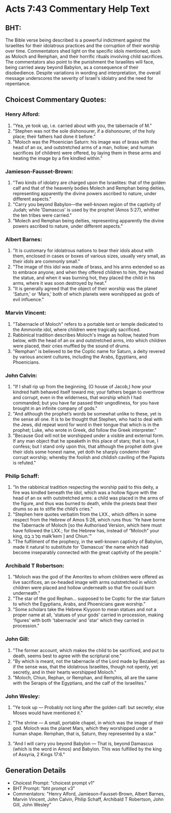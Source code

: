 # Acts 7:43 Commentary Help Text

## BHT:
The Bible verse being described is a powerful indictment against the Israelites for their idolatrous practices and the corruption of their worship over time. Commentators shed light on the specific idols mentioned, such as Moloch and Remphan, and their horrific rituals involving child sacrifices. The commentators also point to the punishment the Israelites will face, being carried away beyond Babylon, as a consequence of their disobedience. Despite variations in wording and interpretation, the overall message underscores the severity of Israel's idolatry and the need for repentance.

## Choicest Commentary Quotes:
### Henry Alford:
1. "Yea, ye took up, i.e. carried about with you, the tabernacle of M." 
2. "Stephen was not the sole dishonourer, if a dishonourer, of the holy place; their fathers had done it before."
3. "Moloch was the Phoenician Saturn: his image was of brass with the head of an ox, and outstretched arms of a man, hollow; and human sacrifices (of children) were offered, by laying them in these arms and heating the image by a fire kindled within."

### Jamieson-Fausset-Brown:
1. "Two kinds of idolatry are charged upon the Israelites: that of the golden calf and that of the heavenly bodies Molech and Remphan being deities, representing apparently the divine powers ascribed to nature, under different aspects."
2. "Carry you beyond Babylon—the well-known region of the captivity of Judah; while 'Damascus' is used by the prophet (Amos 5:27), whither the ten tribes were carried."
3. "Molech and Remphan being deities, representing apparently the divine powers ascribed to nature, under different aspects."

### Albert Barnes:
1. "It is customary for idolatrous nations to bear their idols about with them, enclosed in cases or boxes of various sizes, usually very small, as their idols are commonly small."
2. "The image of this idol was made of brass, and his arms extended so as to embrace anyone; and when they offered children to him, they heated the statue, and when it was burning hot, they placed the child in his arms, where it was soon destroyed by heat."
3. "It is generally agreed that the object of their worship was the planet 'Saturn,' or 'Mars,' both of which planets were worshipped as gods of evil influence."

### Marvin Vincent:
1. "Tabernacle of Moloch" refers to a portable tent or temple dedicated to the Ammonite idol, where children were tragically sacrificed.
2. Rabbinical tradition describes Moloch's image as hollow, heated from below, with the head of an ox and outstretched arms, into which children were placed, their cries muffled by the sound of drums.
3. "Remphan" is believed to be the Coptic name for Saturn, a deity revered by various ancient cultures, including the Arabs, Egyptians, and Phoenicians.

### John Calvin:
1. "If I shall rip up from the beginning, (O house of Jacob,) how your kindred hath behaved itself toward me; your fathers began to overthrow and corrupt, even in the wilderness, that worship which I had commanded; but you have far passed their ungodliness, for you have brought in an infinite company of gods." 
2. "And although the prophet’s words be somewhat unlike to these, yet is the sense all one. It is to be thought that Stephen, who had to deal with the Jews, did repeat word for word in their tongue that which is in the prophet; Luke, who wrote in Greek, did follow the Greek interpreter."
3. "Because God will not be worshipped under a visible and external form. If any man object that he speaketh in this place of stars; that is true, I confess; but I stand only upon this, that although the prophet doth give their idols some honest name, yet doth he sharply condemn their corrupt worship; whereby the foolish and childish caviling of the Papists is refuted."

### Philip Schaff:
1. "In the rabbinical tradition respecting the worship paid to this deity, a fire was kindled beneath the idol, which was a hollow figure with the head of an ox with outstretched arms: a child was placed in the arms of the figure, and thus was burned to death, while the priests beat their drums so as to stifle the child’s cries." 
2. "Stephen here quotes verbatim from the LXX., which differs in some respect from the Hebrew of Amos 5:26, which runs thus: ‘Ye have borne the Tabernacle of Moloch [so the Authorised Version, which here must have followed the LXX.; for the Hebrew has, instead of “Moloch” your king, םַלְ בּ ְבֶם  malk’kem ] and Chiun.’"
3. "The fulfilment of the prophecy, in the well-known captivity of Babylon, made it natural to substitute for ‘Damascus’ the name which had become inseparably connected with the great captivity of the people."

### Archibald T Robertson:
1. "Moloch was the god of the Amorites to whom children were offered as live sacrifices, an ox-headed image with arms outstretched in which children were placed and hollow underneath so that fire could burn underneath."
2. "The star of the god Rephan... supposed to be Coptic for the star Saturn to which the Egyptians, Arabs, and Phoenicians gave worship."
3. "Some scholars take the Hebrew Kiyyoon to mean statues and not a proper name at all, 'statues of your gods' carried in procession, making 'figures' with both 'tabernacle' and 'star' which they carried in procession."

### John Gill:
1. "The former account, which makes the child to be sacrificed, and put to death, seems best to agree with the scriptural one."
2. "By which is meant, not the tabernacle of the Lord made by Bezaleel; as if the sense was, that the idolatrous Israelites, though not openly, yet secretly, and in their hearts worshipped Moloch."
3. "Moloch, Chiun, Rephan, or Remphan, and Remphis, all are the same with the Serapis of the Egyptians, and the calf of the Israelites."

### John Wesley:
1. "Ye took up — Probably not long after the golden calf: but secretly; else Moses would have mentioned it." 

2. "The shrine — A small, portable chapel, in which was the image of their god. Moloch was the planet Mars, which they worshipped under a human shape. Remphan, that is, Saturn, they represented by a star." 

3. "And I will carry you beyond Babylon — That is, beyond Damascus (which is the word in Amos) and Babylon. This was fulfilled by the king of Assyria, 2 Kings 17:6."


## Generation Details
- Choicest Prompt: "choicest prompt v1"
- BHT Prompt: "bht prompt v3"
- Commentators: "Henry Alford, Jamieson-Fausset-Brown, Albert Barnes, Marvin Vincent, John Calvin, Philip Schaff, Archibald T Robertson, John Gill, John Wesley"
